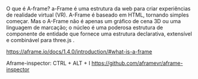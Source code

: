 O que é A-frame?
a-Frame é uma estrutura da web para criar experiências de realidade virtual (VR). A-Frame é baseado em HTML, tornando simples começar. Mas o A-Frame não é apenas um gráfico de cena 3D ou uma linguagem de marcação; o núcleo é uma poderosa estrutura de componente de entidade que fornece uma estrutura declarativa, extensível e combinável para three.js .

 https://aframe.io/docs/1.4.0/introduction/#what-is-a-frame


Aframe-inspector: CTRL + ALT + I
https://github.com/aframevr/aframe-inspector